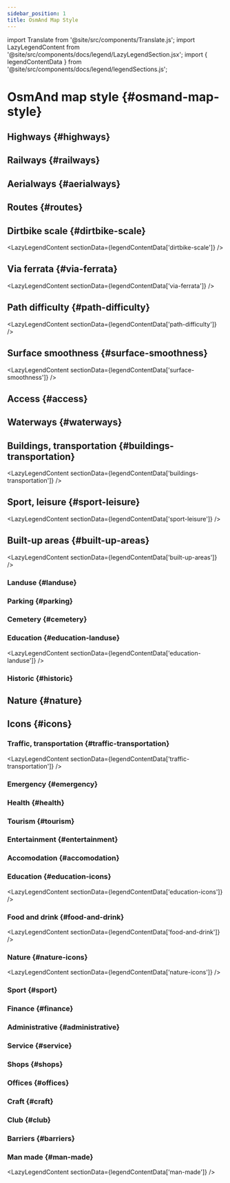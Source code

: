 ```yaml
---
sidebar_position: 1
title: OsmAnd Map Style
---
```

import Translate from '@site/src/components/Translate.js';
import LazyLegendContent from '@site/src/components/docs/legend/LazyLegendSection.jsx';
import { legendContentData } from '@site/src/components/docs/legend/legendSections.js';

# OsmAnd map style {#osmand-map-style}
<Translate android="yes" id="default_render_descr" />

## Highways {#highways}
<LazyLegendContent sectionData={legendContentData.highways} />

## Railways {#railways}
<LazyLegendContent sectionData={legendContentData.railways} />

## Aerialways {#aerialways}
<LazyLegendContent sectionData={legendContentData.aerialways} />

## Routes {#routes}
<LazyLegendContent sectionData={legendContentData.routes} />

## Dirtbike scale {#dirtbike-scale}
<LazyLegendContent sectionData={legendContentData['dirtbike-scale']} />

## Via ferrata {#via-ferrata}
<LazyLegendContent sectionData={legendContentData['via-ferrata']} />

## Path difficulty {#path-difficulty}
<LazyLegendContent sectionData={legendContentData['path-difficulty']} />

## Surface smoothness {#surface-smoothness}
<LazyLegendContent sectionData={legendContentData['surface-smoothness']} />

## Access {#access}
<LazyLegendContent sectionData={legendContentData.access} />

## Waterways {#waterways}
<LazyLegendContent sectionData={legendContentData.waterways} />

## Buildings, transportation {#buildings-transportation}
<LazyLegendContent sectionData={legendContentData['buildings-transportation']} />

## Sport, leisure {#sport-leisure}
<LazyLegendContent sectionData={legendContentData['sport-leisure']} />

## Built-up areas {#built-up-areas}
<LazyLegendContent sectionData={legendContentData['built-up-areas']} />

### Landuse {#landuse}
<LazyLegendContent sectionData={legendContentData.landuse} />

### Parking {#parking}
<LazyLegendContent sectionData={legendContentData.parking} />

### Cemetery {#cemetery}
<LazyLegendContent sectionData={legendContentData.cemetery} />

### Education {#education-landuse}
<LazyLegendContent sectionData={legendContentData['education-landuse']} />

### Historic {#historic}
<LazyLegendContent sectionData={legendContentData.historic} />

## Nature {#nature}
<LazyLegendContent sectionData={legendContentData.nature} />

## Icons {#icons}

### Traffic, transportation {#traffic-transportation}
<LazyLegendContent sectionData={legendContentData['traffic-transportation']} />

### Emergency {#emergency}
<LazyLegendContent sectionData={legendContentData.emergency} />

### Health {#health}
<LazyLegendContent sectionData={legendContentData.health} />

### Tourism {#tourism}
<LazyLegendContent sectionData={legendContentData.tourism} />

### Entertainment {#entertainment}
<LazyLegendContent sectionData={legendContentData.entertainment} />

### Accomodation {#accomodation}
<LazyLegendContent sectionData={legendContentData.accomodation} />

### Education {#education-icons}
<LazyLegendContent sectionData={legendContentData['education-icons']} />

### Food and drink {#food-and-drink}
<LazyLegendContent sectionData={legendContentData['food-and-drink']} />

### Nature {#nature-icons}
<LazyLegendContent sectionData={legendContentData['nature-icons']} />

### Sport {#sport}
<LazyLegendContent sectionData={legendContentData.sport} />

### Finance {#finance}
<LazyLegendContent sectionData={legendContentData.finance} />

### Administrative {#administrative}
<LazyLegendContent sectionData={legendContentData.administrative} />

### Service {#service}
<LazyLegendContent sectionData={legendContentData.service} />

### Shops {#shops}
<LazyLegendContent sectionData={legendContentData.shops} />

### Offices {#offices}
<LazyLegendContent sectionData={legendContentData.offices} />

### Craft {#craft}
<LazyLegendContent sectionData={legendContentData.craft} />

### Club {#club}
<LazyLegendContent sectionData={legendContentData.club} />

### Barriers {#barriers}
<LazyLegendContent sectionData={legendContentData.barriers} />

### Man made {#man-made}
<LazyLegendContent sectionData={legendContentData['man-made']} />